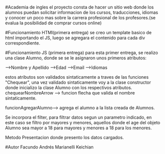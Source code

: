 #Academia de ingles
el proyecto consta de hacer un sitio web donde los alumnos puedan solicitar informacion de los cursos, traducciones, idiomas y conocer un poco mas sobre la carrera profesional de los profesores.(se evalua la posibilidad de comprar cursos online)

#Funcionamiento HTMl(primera entrega)
se creo un template basico de html importando el JS, luego se agregara el contenido para cada div correspondiente.

#Funcionamiento JS (primera entrega)
para esta primer entrega, se realizo una clase Alumno, donde se se le asignaron unos primeros atributos:

-->Nombre y Apellido
-->Edad
-->Email
-->Idiomas

estos atributos son validados sintaticamente a traves de las funciones "Chequear", una vez validado sintaticamente voy a la clase constructor donde inicializo la clase Alumno con los respectivos atributos.
chequearNombreArrow --> funcion flecha que valida el nombre sintaticamente.

funcionAgregarAlumno--> agrega el alumno a la lista creada de Alumnos.

Se incorpora el filter, para filtrar datos segun un parametro indicado, en este caso se filtro por mayores y menores, aquellos donde el age del objeto Alumno sea mayor a 18 para mayores y menores a 18 para los menores.



Metodo Presentacion donde presento los datos cargados.



#Autor
Facundo Andrés Marianelli Keichian
